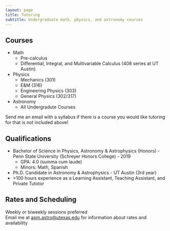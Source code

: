 ```yaml
---
layout: page
title: Tutoring
subtitle: Undergraduate math, physics, and astronomy courses
---
```


## Courses

* Math
  * Pre-calculus   
  * Differential, Integral, and Multivariable Calculus (408 series at UT Austin)
* Physics
  * Mechanics (301)
  * E&M (316)
  * Engineering Physics (303)
  * General Physics (302/317)
* Astronomy
  * All Undergradute Courses

Send me an email with a syllabus if there is a course you would like tutoring for that is not included above!

## Qualifications

* Bachelor of Science in Physics, Astronomy & Astrophysics (Honors) - Penn State University (Schreyer Honors College) - 2019
  * GPA: 4.0 (summa cum laude)
  * Minors: Math, Spanish
* Ph.D. Candidate in Astronomy & Astrophysics - UT Austin (3rd year)
* \>100 hours experience as a Learning Assistant, Teaching Assistant, and Private Tutotor

## Rates and Scheduling 

Weekly or biweekly sessions preferred  
Email me at apm.astro@utexas.edu for information about rates and availability 
